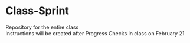 # Class-Sprint
Repository for the entire class    
Instructions will be created after Progress Checks in class on February 21
